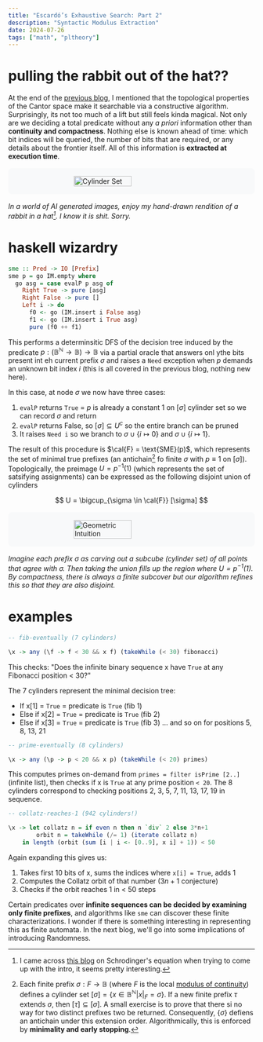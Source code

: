 ```yaml
---
title: "Escardó’s Exhaustive Search: Part 2"
description: "Syntactic Modulus Extraction"
date: 2024-07-26
tags: ["math", "pltheory"]
---
```


# pulling the rabbit out of the hat??

At the end of the [previous blog](https://bhargav.wtf/blog/escardo-part-1/), I mentioned that the topological properties of the Cantor space make it searchable via a constructive algorithm. Surprisingly, its not too much of a lift but still feels kinda magical. Not only are we deciding a total predicate without any _a priori_ information other than __continuity and compactness__. Nothing else is known ahead of time: which bit indices will be queried, the number of bits that are required, or any details about the frontier itself. All of this information is __extracted at execution time__. 

<div style="background-color: #f8f9fa; padding: 1rem; border-radius: 8px; margin: 1rem 0;">
  <div style="display: flex; justify-content: center;">
    <img src="/images/escardo/rabbit.png" alt="Cylinder Set" style="width: 50%; height: auto;" />
  </div>
</div>

_In a world of AI generated images, enjoy my hand-drawn rendition of a rabbit in a hat[^1]. I know it is shit. Sorry._

# haskell wizardry 

```haskell
sme :: Pred -> IO [Prefix]
sme p = go IM.empty where
  go asg = case evalP p asg of
    Right True -> pure [asg]
    Right False -> pure []
    Left i -> do
      f0 <- go (IM.insert i False asg)
      f1 <- go (IM.insert i True asg)
      pure (f0 ++ f1)
```

This performs a determinsitic DFS  of the decision tree induced by the predicate $p: (\mathbb{B}^\mathbb{N} \rightarrow \mathbb{B}) \rightarrow \mathbb{B}$ via a partial oracle that answers onl ythe bits present int eh  current prefix $\sigma$ and raises a `Need` exception when $p$ demands an unknown bit index $i$ (this is all covered in the previous blog, nothing new here). 

In this case, at node $\sigma$ we now have three cases:
1. `evalP` returns `True` = $p$ is already a constant $1$ on $[\sigma]$ cylinder set so we can record $\sigma$ and return
2.  `evalP` returns False, so $[\sigma] \subseteq U^c$ so the entire branch can be pruned
3. It raises `Need i` so we branch to $\sigma \cup \{i \mapsto 0 \}$ and $\sigma \cup \{i  \mapsto 1 \}$. 

The result of this procedure is $\cal{F} = \text{SME}(p)$, which represents the set of minimal true prefixes (an antichain[^2] fo finite $\sigma$ with $p \equiv 1$ on $[\sigma]$). Topologically, the preimage $U = p^{-1}(1)$ (which represents the set of satsifying assignments) can be expressed as the following disjoint union of cylinders

$$
    U = \bigcup_{\sigma \in \cal{F}} [\sigma]
$$


<div style="background-color: #f8f9fa; padding: 1rem; border-radius: 8px; margin: 1rem 0;">
  <div style="display: flex; justify-content: center;">
    <img src="/images/escardo/space.png" alt="Geometric Intuition" style="width: 50%; height: auto;" />
  </div>
</div>

_Imagine each prefix $\sigma$ as carving out a subcube (cylinder set) of all points that agree with $\sigma$. Then taking the union fills up the region where $U = p^{-1} (1)$. By compactness, there is always a finite subcover but our algorithm refines this so that they are also disjoint._

# examples

```haskell
-- fib-eventually (7 cylinders)

\x -> any (\f -> f < 30 && x f) (takeWhile (< 30) fibonacci)
```

This checks: "Does the infinite binary sequence x have `True` at any Fibonacci
position < 30?"

The 7 cylinders represent the minimal decision tree:
- If x[1] = `True` = predicate is `True` (fib 1)
- Else if x[2] = `True` = predicate is `True` (fib 2)
- Else if x[3] = `True` = predicate is `True` (fib 3)
... and so on for positions 5, 8, 13, 21


```haskell
-- prime-eventually (8 cylinders)

\x -> any (\p -> p < 20 && x p) (takeWhile (< 20) primes)
```

This computes primes on-demand from `primes = filter isPrime [2..]` (infinite list), then checks if x is `True` at any prime position `< 20`. The 8 cylinders correspond to checking positions 2, 3, 5, 7, 11, 13, 17, 19 in
sequence.

```haskell
-- collatz-reaches-1 (942 cylinders!)

\x -> let collatz n = if even n then n `div` 2 else 3*n+1
        orbit n = takeWhile (/= 1) (iterate collatz n)
    in length (orbit (sum [i | i <- [0..9], x i] + 1)) < 50
```

Again expanding this gives us:
1. Takes first 10 bits of x, sums the indices where `x[i] = True`, adds 1
2. Computes the Collatz orbit of that number ($3n+1$ conjecture)
3. Checks if the orbit reaches 1 in < 50 steps

Certain predicates over **infinite sequences can be decided by examining only finite prefixes**, and algorithms like `sme` can discover these finite characterizations. I wonder if there is something interesting in representing this as finite automata. In the next blog, we'll go into some implications of introducing Randomness. 



[^1]: I came across [this blog](https://readingfeynman.org/tag/schrodinger-equation/) on Schrodinger's equation when trying to come up with the intro, it seems pretty interesting. 

[^2]: Each finite prefix $\sigma: F \rightarrow \mathbb{B}$ (where $F$ is the local [modulus of continuity](https://en.wikipedia.org/wiki/Modulus_of_continuity)[^3]) defines a cylinder set $[\sigma] = \{x \in \mathbb{B}^\mathbb{N} | x|_F = \sigma\}$. If a new finite prefix $\tau$ extends $\sigma$, then $[\tau] \subseteq [\sigma]$. A small exercise is to prove that there si no way for two distinct prefixes two be returned. Consequently, $\{ \sigma \}$ defiens an antichain under this extension order. Algorithmically, this is enforced by **minimality and early stopping**. 

[^3]: Recursive footnoting is surely a crime somewhere. Anyways, for every infintie stream $x \in \mathbb{B}^\mathbb{N}$, there exists some finite set of indices such that for $F_x \subseteq \mathbb{N}$ if $y$ is another sream and $y(i) = x(i)$ for all $i \in F_x$, then $p(y) = p(x)$. It is essentially the collection of coordinates of $x$ that $p$ actualy looks at when deciding its value at $x$. 


